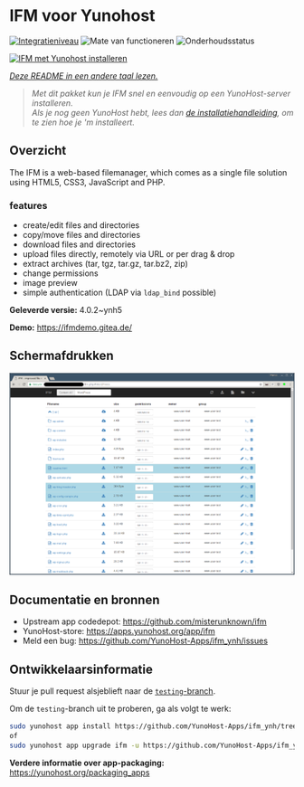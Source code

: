 <!--
NB: Deze README is automatisch gegenereerd door <https://github.com/YunoHost/apps/tree/master/tools/readme_generator>
Hij mag NIET handmatig aangepast worden.
-->

# IFM voor Yunohost

[![Integratieniveau](https://dash.yunohost.org/integration/ifm.svg)](https://ci-apps.yunohost.org/ci/apps/ifm/) ![Mate van functioneren](https://ci-apps.yunohost.org/ci/badges/ifm.status.svg) ![Onderhoudsstatus](https://ci-apps.yunohost.org/ci/badges/ifm.maintain.svg)

[![IFM met Yunohost installeren](https://install-app.yunohost.org/install-with-yunohost.svg)](https://install-app.yunohost.org/?app=ifm)

*[Deze README in een andere taal lezen.](./ALL_README.md)*

> *Met dit pakket kun je IFM snel en eenvoudig op een YunoHost-server installeren.*  
> *Als je nog geen YunoHost hebt, lees dan [de installatiehandleiding](https://yunohost.org/install), om te zien hoe je 'm installeert.*

## Overzicht

The IFM is a web-based filemanager, which comes as a single file solution using HTML5, CSS3, JavaScript and PHP. 

### features

- create/edit files and directories
- copy/move files and directories
- download files and directories
- upload files directly, remotely via URL or per drag & drop
- extract archives (tar, tgz, tar.gz, tar.bz2, zip)
- change permissions
- image preview
- simple authentication (LDAP via `ldap_bind` possible)


**Geleverde versie:** 4.0.2~ynh5

**Demo:** <https://ifmdemo.gitea.de/>

## Schermafdrukken

![Schermafdrukken van IFM](./doc/screenshots/ifm_screenshot.png)

## Documentatie en bronnen

- Upstream app codedepot: <https://github.com/misterunknown/ifm>
- YunoHost-store: <https://apps.yunohost.org/app/ifm>
- Meld een bug: <https://github.com/YunoHost-Apps/ifm_ynh/issues>

## Ontwikkelaarsinformatie

Stuur je pull request alsjeblieft naar de [`testing`-branch](https://github.com/YunoHost-Apps/ifm_ynh/tree/testing).

Om de `testing`-branch uit te proberen, ga als volgt te werk:

```bash
sudo yunohost app install https://github.com/YunoHost-Apps/ifm_ynh/tree/testing --debug
of
sudo yunohost app upgrade ifm -u https://github.com/YunoHost-Apps/ifm_ynh/tree/testing --debug
```

**Verdere informatie over app-packaging:** <https://yunohost.org/packaging_apps>
